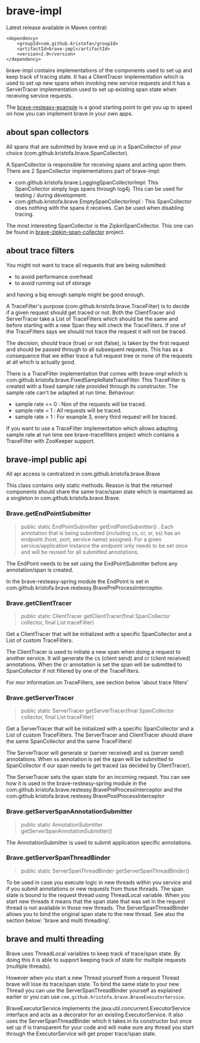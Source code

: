 # brave-impl #

Latest release available in Maven central:

    <dependency>
        <groupId>com.github.kristofa</groupId>
        <artifactId>brave-impl</artifactId>
        <version>2.0</version>
    </dependency>


brave-impl contains implementations of the components used to set up and keep track of
tracing state. It has a ClientTracer implementation which is used to set up new spans when
invoking new service requests and it has a ServerTracer implementation used to set up 
existing span state when receiving service requests.  

The [brave-resteasy-example](https://github.com/kristofa/brave-resteasy-example) is a 
good starting point to get you up to speed on how you can implement brave in your 
own apps.

## about span collectors ##

All spans that are submitted by brave end up in a SpanCollector of your choice 
(com.github.kristofa.brave.SpanCollector).

A SpanCollector is responsible for receiving spans and acting upon them. There are 2 
SpanCollector implementations part of brave-impl: 

*    com.github.kristofa.brave.LoggingSpanCollectorImpl: This SpanCollector simply logs spans through log4j. This can be used for testing / during development.
*    com.github.kristofa.brave.EmptySpanCollectorImpl : This SpanCollector does nothing with the spans it receives. Can be used when disabling tracing.

The most interesting SpanCollector is the ZipkinSpanCollector. This one can be found in 
[brave-zipkin-span-collector](https://github.com/kristofa/brave/tree/master/brave-zipkin-spancollector) project.


## about trace filters ##

You might not want to trace all requests that are being submitted:

*   to avoid performance overhead
*   to avoid running out of storage

and having a big enough sample might be good enough.

A TraceFilter's purpose (com.github.kristofa.brave.TraceFilter) is to decide if a given 
request should get traced or not. Both
the ClientTracer and ServerTracer take a List of TraceFilters which should be the same
and before starting with a new Span they will check the TraceFilters. If one of 
the TraceFilters says we should not trace the request it will not be traced.

The decision, should trace (true) or not (false), is taken by the first request and should
be passed through to all subsequent requests. This has as a consequence that we either
trace a full request tree or none of the requests at all which is actually good.

There is a TraceFilter implementation that comes with brave-impl which is 
com.github.kristofa.brave.FixedSampleRateTraceFilter. This 
TraceFilter is created with a fixed sample rate provided through its constructor. The
sample rate can't be adapted at run time.  Behaviour:

*   sample rate <= 0 : Non of the requests will be traced.
*   sample rate = 1 : All requests will be traced.
*   sample rate > 1 : For example 3, every third request will be traced.

If you want to use a TraceFilter implementation which allows adapting sample rate at run
time see brave-tracefilters project which contains a TraceFilter with ZooKeeper support.


## brave-impl public api ##

All api access is centralized in com.github.kristofa.brave.Brave

This class contains only static methods. Reason is that the returned components should
share the same trace/span state which is maintained as a singleton in com.github.kristofa.brave.Brave.

### Brave.getEndPointSubmitter ###

> public static EndPointSubmitter getEndPointSubmitter()
.
Each annotation that is being submitted (including cs, cr, sr, ss) has an endpoint 
(host, port, service name) assigned. For a given service/application instance the endpoint 
only needs to be set once and will be reused for all submitted annotations.

The EndPoint needs to be set using the EndPointSubmitter before any annotation/span is
created.

In the brave-resteasy-spring module the EndPoint is set in 
com.github.kristofa.brave.resteasy.BravePreProcessInterceptor.

### Brave.getClientTracer ###

> public static ClientTracer getClientTracer(final SpanCollector collector, final List<TraceFilter> traceFilter)

Get a ClientTracer that will be initialized with a specific SpanCollector and a List of custom TraceFilters.

The ClientTracer is used to initiate a new span when doing a request to another service. It will generate the cs 
(client send) and cr (client received) annotations. When the cr annotation is set the span 
will be submitted to SpanCollector if not filtered by one of the TraceFilters.

For mor information on TraceFilters, see section below 'about trace filters'


### Brave.getServerTracer ###

> public static ServerTracer getServerTracer(final SpanCollector collector, final List<TraceFilter> traceFilter)

Get a ServerTracer that will be initialized with a specific SpanCollector and a List of custom TraceFilters.
The ServerTracer and ClientTracer should share the same SpanCollector and the same TraceFilters!

The ServerTracer will generate sr (server received) and ss (server send) annotations. When ss annotation is set
the span will be submitted to SpanCollector if our span needs to get traced (as decided by ClientTracer).

The ServerTracer sets the span state for an incoming request. You can see how it is
used in the brave-resteasy-spring module in the com.github.kristofa.brave.resteasy.BravePreProcessInterceptor
and the com.github.kristofa.brave.resteasy.BravePostProcessInterceptor


### Brave.getServerSpanAnnotationSubmitter ###

> public static AnnotationSubmitter getServerSpanAnnotationSubmitter()

The AnnotationSubmitter is used to submit application specific annotations.

### Brave.getServerSpanThreadBinder ###

> public static ServerSpanThreadBinder getServerSpanThreadBinder()

To be used in case you execute logic in new threads within you service and if you submit 
annotations or new requests from those threads.
The span state is bound to the request thread using ThreadLocal variable. When you start new threads it means
that the span state that was set in the request thread is not available in those new
threads. The ServerSpanThreadBinder allows you to bind the original span state to the
new thread. See also the section below: 'brave and multi threading'.


## brave and multi threading ##

Brave uses ThreadLocal variables to keep track of trace/span state. By doing this it is
able to support keeping track of state for multiple requests (multiple threads).

However when you start a new Thread yourself from a request Thread brave will lose its trace/span state.
To bind the same state to your new Thread you can use the ServerSpanThreadBinder yourself as explained earlier
or you can use `com.github.kristofa.brave.BraveExecutorService`.

BraveExecutorService implements the java.util.concurrent.ExecutorService interface and acts as a decorator for
an existing ExecutorService.  It also uses the ServerSpanThreadBinder which it takes in its constructor but
once set up if is transparent for your code and will make sure any thread you start through the ExecutorService
will get proper trace/span state.